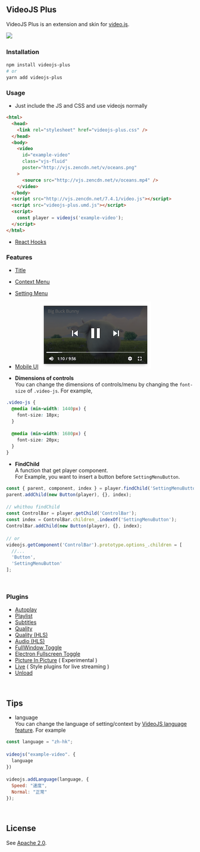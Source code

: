 ## VideoJS Plus <!-- {docsify-ignore-all} -->

VideoJS Plus is an extension and skin for [video.js](https://github.com/videojs/video.js). <br>

<img src="./screenshot/electron-frameless-player.png">

### Installation

```bash
npm install videojs-plus
# or
yarn add videojs-plus
```

### Usage

- Just include the JS and CSS and use videojs normally

```html
<html>
  <head>
    <link rel="stylesheet" href="videojs-plus.css" />
  </head>
  <body>
    <video
      id="example-video"
      class="vjs-fluid"
      poster="http://vjs.zencdn.net/v/oceans.png"
    >
      <source src="http://vjs.zencdn.net/v/oceans.mp4" />
    </video>
  </body>
  <script src="http://vjs.zencdn.net/7.4.1/video.js"></script>
  <script src="videojs-plus.umd.js"></script>
  <script>
    const player = videojs('example-video');
  </script>
</html>
```

- [React Hooks](https://codesandbox.io/s/71z2lm4ko6)

### Features

- [Title](./Title.md)
- [Context Menu](./docs/ContextMenu.md)
- [Setting Menu](./docs/SettingMenu.md)
- [Mobile UI](./docs/Mobile.md)
  <img src="./screenshot/mobileui.control.small.png" width="300">

- **Dimensions of controls**<br>
  You can change the dimensions of controls/menu by changing the `font-size` of `.video-js`. For example,

```css
.video-js {
  @media (min-width: 1440px) {
    font-size: 18px;
  }

  @media (min-width: 1680px) {
    font-size: 20px;
  }
}
```

- **FindChild** <br>
  A function that get player component. <br>
  For Example, you want to insert a button before `SettingMenuButton`.

```js
const { parent, component, index } = player.findChild('SettingMenuButton')[0];
parent.addChild(new Button(player), {}, index);

// whithou findChild
const ControlBar = player.getChild('ControlBar');
const index = ControlBar.children_.indexOf('SettingMenuButton');
ControlBar.addChild(new Button(player), {}, index);

// or
videojs.getComponent('ControlBar').prototype.options_.children = [
  //...
  'Button',
  'SettingMenuButton'
];
```

<br>

### Plugins

- [Autoplay](./docs/plugins/Autoplay.md)
- [Playlist](./docs/plugins/Playlist.md)
- [Subtitles](./docs/plugins/Subtitles.md)
- [Quality](./docs/plugins/Quality.md)
- [Quality (HLS)](./docs/plugins/QualityHls.md)
- [Audio (HLS)](./docs/plugins/Audio.md)
- [FullWindow Toggle](./docs/plugins/FullWindow.md)
- [Electron Fullscreen Toggle](./docs/plugins/ElectronFullscreenToggle.md)
- [Picture In Picture](./docs/plugins/PictureInPicture.md) ( Experimental )
- [Live](./docs/plugins/Live.md) ( Style plugins for live streaming )
- [Unload](./docs/plugins/Unload.md)

<br>

## Tips <!-- {docsify-ignore} -->

- language <br>
  You can change the language of setting/context by [VideoJS language feature](https://docs.videojs.com/docs/guides/languages.html). For example

```js
const language = "zh-hk";

videojs("example-video". {
  language
})

videojs.addLanguage(language, {
  Speed: "速度",
  Normal: "正常"
});
```

<br>

## License <!-- {docsify-ignore} -->

See [Apache 2.0](LICENSE).
